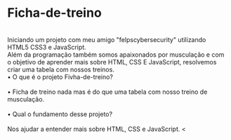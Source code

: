 # Ficha-de-treino
</br>
Iniciando um projeto com meu amigo "felpscybersecurity" utilizando HTML5 CSS3 e JavaScript.
</br>
Além da programação também somos apaixonados por musculação e com o objetivo de aprender mais sobre HTML, CSS E JavaScript, resolvemos criar uma tabela com nossos treinos.
</br>
• O que é o projeto Fivha-de-treino?
</br>
</br>
• Ficha de treino nada mas é do que uma tabela com nosso treino de musculação.
</br>
</br>
• Qual o fundamento desse projeto?
</br>
</br>
Nos ajudar a entender mais sobre HTML, CSS e JavaScript.
<
